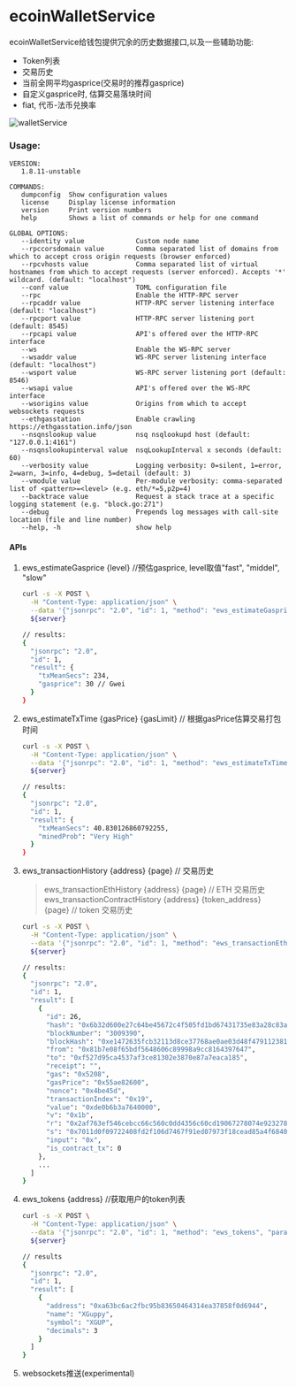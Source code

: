 # ecoinWalletService
ecoinWalletService给钱包提供冗余的历史数据接口,以及一些辅助功能:
+ Token列表
+ 交易历史
+ 当前全网平均gasprice(交易时的推荐gasprice)
+ 自定义gasprice时, 估算交易落块时间
+ fiat, 代币-法币兑换率

![walletService](https://github.com/ChungkueiBlock/ecoinWalletService/docs/docs/images/walletService.png)

### Usage:
```
VERSION:
   1.8.11-unstable

COMMANDS:
   dumpconfig  Show configuration values
   license     Display license information
   version     Print version numbers
   help        Shows a list of commands or help for one command

GLOBAL OPTIONS:
   --identity value             Custom node name
   --rpccorsdomain value        Comma separated list of domains from which to accept cross origin requests (browser enforced)
   --rpcvhosts value            Comma separated list of virtual hostnames from which to accept requests (server enforced). Accepts '*' wildcard. (default: "localhost")
   --conf value                 TOML configuration file
   --rpc                        Enable the HTTP-RPC server
   --rpcaddr value              HTTP-RPC server listening interface (default: "localhost")
   --rpcport value              HTTP-RPC server listening port (default: 8545)
   --rpcapi value               API's offered over the HTTP-RPC interface
   --ws                         Enable the WS-RPC server
   --wsaddr value               WS-RPC server listening interface (default: "localhost")
   --wsport value               WS-RPC server listening port (default: 8546)
   --wsapi value                API's offered over the WS-RPC interface
   --wsorigins value            Origins from which to accept websockets requests
   --ethgasstation              Enable crawling https://ethgasstation.info/json
   --nsqnslookup value          nsq nsqlookupd host (default: "127.0.0.1:4161")
   --nsqnslookupinterval value  nsqLookupInterval x seconds (default: 60)
   --verbosity value            Logging verbosity: 0=silent, 1=error, 2=warn, 3=info, 4=debug, 5=detail (default: 3)
   --vmodule value              Per-module verbosity: comma-separated list of <pattern>=<level> (e.g. eth/*=5,p2p=4)
   --backtrace value            Request a stack trace at a specific logging statement (e.g. "block.go:271")
   --debug                      Prepends log messages with call-site location (file and line number)
   --help, -h                   show help
```

#### APIs
1. ews_estimateGasprice {level} //预估gasprice, level取值"fast", "middel", "slow"
    ```bash
    curl -s -X POST \
      -H "Content-Type: application/json" \
      --data '{"jsonrpc": "2.0", "id": 1, "method": "ews_estimateGasprice", "params": ["middle"]}' \
      ${server}

    // results:
    {
      "jsonrpc": "2.0",
      "id": 1,
      "result": {
        "txMeanSecs": 234,
        "gasprice": 30 // Gwei
      }
    }
    ```

2. ews_estimateTxTime {gasPrice} {gasLimit} // 根据gasPrice估算交易打包时间
    ```bash
    curl -s -X POST \
      -H "Content-Type: application/json" \
      --data '{"jsonrpc": "2.0", "id": 1, "method": "ews_estimateTxTime", "params": [10, 21000]}' \
      ${server}

    // results:
    {
      "jsonrpc": "2.0",
      "id": 1,
      "result": {
        "txMeanSecs": 40.830126860792255,
        "minedProb": "Very High"
      }
    }
    ```
3. ews_transactionHistory {address} {page} // 交易历史
    > ews_transactionEthHistory {address} {page} // ETH 交易历史
    > ews_transactionContractHistory {address} {token_address} {page} // token 交易历史

    ```bash
    curl -s -X POST \
      -H "Content-Type: application/json" \
      --data '{"jsonrpc": "2.0", "id": 1, "method": "ews_transactionEthHistory", "params": ["'${address}'", 0, 1]}' \
      ${server}

    // results:
    {
      "jsonrpc": "2.0",
      "id": 1,
      "result": [
        {
          "id": 26,
          "hash": "0x6b32d600e27c64be45672c4f505fd1bd67431735e83a28c83a5c8add93b3010f",
          "blockNumber": "3009390",
          "blockHash": "0xe1472635fcb32113d8ce37768ae0ae03d48f4791123810ad9e94a4f6ab6677f4",
          "from": "0x81b7e08f65bdf5648606c89998a9cc8164397647",
          "to": "0xf527d95ca4537af3ce81302e3870e87a7eaca185",
          "receipt": "",
          "gas": "0x5208",
          "gasPrice": "0x55ae82600",
          "nonce": "0x4be45d",
          "transactionIndex": "0x19",
          "value": "0xde0b6b3a7640000",
          "v": "0x1b",
          "r": "0x2af763ef546cebcc66c560c0dd4356c60cd19067278074e92327806cc6ef8f8f",
          "s": "0x7011d0f09722408fd2f106d7467f91ed07973f18cead85a4f6840a17f0142a1b",
          "input": "0x",
          "is_contract_tx": 0
        },
        ...
      ]
    }
    ```

4. ews_tokens {address} //获取用户的token列表
    ```bash
    curl -s -X POST \
      -H "Content-Type: application/json" \
      --data '{"jsonrpc": "2.0", "id": 1, "method": "ews_tokens", "params": ["'${address}'"]}' \
      ${server}

    // results
    {
      "jsonrpc": "2.0",
      "id": 1,
      "result": [
        {
          "address": "0xa63bc6ac2fbc95b83650464314ea37858f0d6944",
          "name": "XGuppy",
          "symbol": "XGUP",
          "decimals": 3
        }
      ]
    }
    ```

5. websockets推送(experimental)